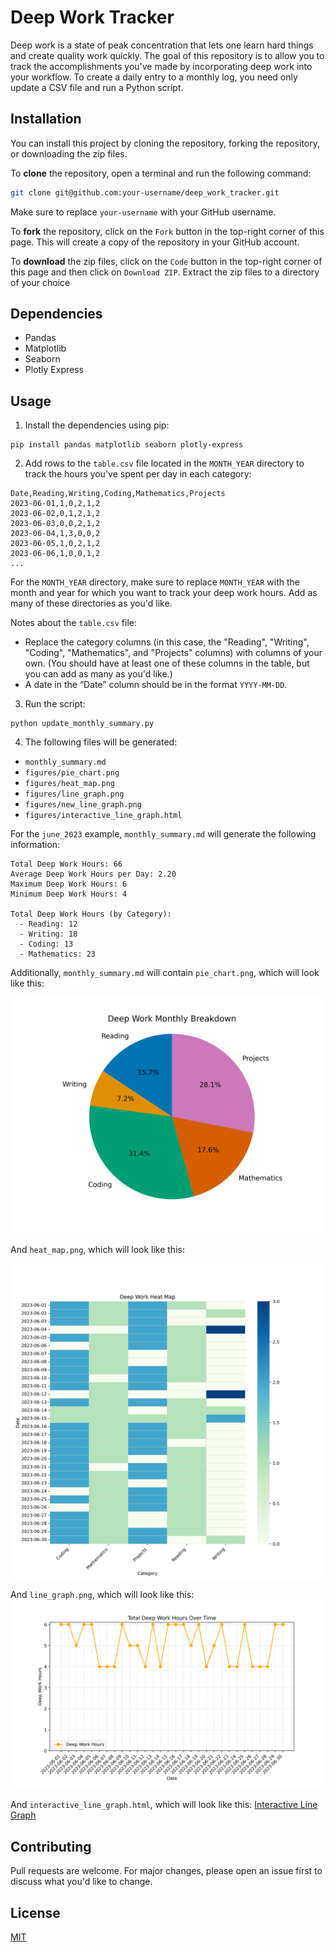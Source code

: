 # Deep Work Tracker

Deep work is a state of peak concentration that lets one learn hard things and create quality work quickly. The goal of this repository is to allow you to track the accomplishments you've made by incorporating deep work into your workflow. To create a daily entry to a monthly log, you need only update a CSV file and run a Python script.

## Installation

You can install this project by cloning the repository, forking the repository, or downloading the zip files.

To **clone** the repository, open a terminal and run the following command:

```sh
git clone git@github.com:your-username/deep_work_tracker.git
```

Make sure to replace `your-username` with your GitHub username.

To **fork** the repository, click on the `Fork` button in the top-right corner of this page. This will create a copy of the repository in your GitHub account.

To **download** the zip files, click on the `Code` button in the top-right corner of this page and then click on `Download ZIP`. Extract the zip files to a directory of your choice

## Dependencies

- Pandas
- Matplotlib
- Seaborn 
- Plotly Express

## Usage

1. Install the dependencies using pip:

```
pip install pandas matplotlib seaborn plotly-express
```

2. Add rows to the `table.csv` file located in the `MONTH_YEAR` directory to track the hours you've spent per day in each category:

```
Date,Reading,Writing,Coding,Mathematics,Projects
2023-06-01,1,0,2,1,2
2023-06-02,0,1,2,1,2
2023-06-03,0,0,2,1,2
2023-06-04,1,3,0,0,2
2023-06-05,1,0,2,1,2
2023-06-06,1,0,0,1,2
...
```

For the `MONTH_YEAR` directory, make sure to replace `MONTH_YEAR` with the month and year for which you want to track your deep work hours. Add as many of these directories as you'd like. 

Notes about the `table.csv` file:
- Replace the category columns (in this case, the "Reading", "Writing", "Coding", "Mathematics", and "Projects" columns) with columns of your own. (You should have at least one of these columns in the table, but you can add as many as you'd like.)
- A date in the “Date” column should be in the format `YYYY-MM-DD`. 

3. Run the script:

```
python update_monthly_summary.py
```

4. The following files will be generated:

- `monthly_summary.md`
- `figures/pie_chart.png`
- `figures/heat_map.png`
- `figures/line_graph.png`
- `figures/new_line_graph.png`
- `figures/interactive_line_graph.html`

For the `june_2023` example, `monthly_summary.md` will generate the following information:

```
Total Deep Work Hours: 66
Average Deep Work Hours per Day: 2.20
Maximum Deep Work Hours: 6
Minimum Deep Work Hours: 4

Total Deep Work Hours (by Category):
  - Reading: 12
  - Writing: 18
  - Coding: 13
  - Mathematics: 23
```

Additionally, `monthly_summary.md` will contain `pie_chart.png`, which will look like this:

![Sample Pie Chart](june_2023/figures/pie_chart.png)

And `heat_map.png`, which will look like this:

![Sample Heat Map](june_2023/figures/heat_map.png)

And `line_graph.png`, which will look like this:
![Line Graph](june_2023/figures/line_graph.png)

And `interactive_line_graph.html`, which will look like this:
[Interactive Line Graph](june_2023/figures/interactive_line_graph.html)

## Contributing

Pull requests are welcome. For major changes, please open an issue first to discuss what you'd like to change.

## License

[MIT](https://choosealicense.com/licenses/mit/)